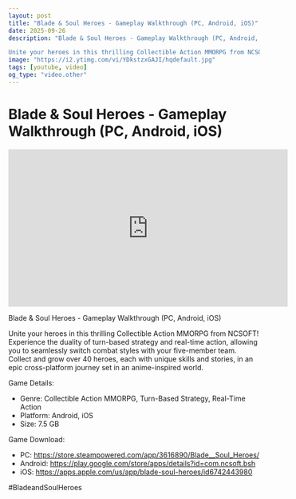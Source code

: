 ```yaml
---
layout: post
title: "Blade & Soul Heroes - Gameplay Walkthrough (PC, Android, iOS)"
date: 2025-09-26
description: "Blade & Soul Heroes - Gameplay Walkthrough (PC, Android, iOS)

Unite your heroes in this thrilling Collectible Action MMORPG from NCSOFT! Experience the..."
image: "https://i2.ytimg.com/vi/YDkstzxGAJI/hqdefault.jpg"
tags: [youtube, video]
og_type: "video.other"
---
```


<script type="application/ld+json">
{
  "@context": "http://schema.org",
  "@type": "VideoObject",
  "name": "Blade & Soul Heroes - Gameplay Walkthrough (PC, Android, iOS)",
  "description": "Blade & Soul Heroes - Gameplay Walkthrough (PC, Android, iOS)\n\nUnite your heroes in this thrilling Collectible Action MMORPG from NCSOFT! Experience the duality of turn-based strategy and real-time action, allowing you to seamlessly switch combat styles with your five-member team. Collect and grow over 40 heroes, each with unique skills and stories, in an epic cross-platform journey set in an anime-inspired world.\n\nGame Details:\n\n- Genre: Collectible Action MMORPG, Turn-Based Strategy, Real-Time Action\n- Platform: Android, iOS\n- Size: 7.5 GB\n\nGame Download:\n\n- PC: https://store.steampowered.com/app/3616890/Blade__Soul_Heroes/\n- Android: https://play.google.com/store/apps/details?id=com.ncsoft.bsh\n- iOS: https://apps.apple.com/us/app/blade-soul-heroes/id6742443980\n\n#BladeandSoulHeroes",
  "thumbnailUrl": "https://i2.ytimg.com/vi/YDkstzxGAJI/hqdefault.jpg",
  "uploadDate": "2025-09-26T04:03:41",
  "embedUrl": "https://www.youtube.com/embed/YDkstzxGAJI",
  "publisher": {
    "@type": "Person",
    "name": "Celo Zaga"
  },
  "mainEntityOfPage": {
    "@type": "WebPage",
    "@id": "https://celozaga.github.io/2025/09/26/blade-&-soul-heroes---gameplay-walkthrough-(pc,-android,-ios)-YDkstzxGAJI.html"
  },
  "duration": "PT0M0S"
}
</script>

<script type="application/ld+json">
{
  "@context": "http://schema.org",
  "@type": "BlogPosting",
  "headline": "Blade & Soul Heroes - Gameplay Walkthrough (PC, Android, iOS)",
  "image": "https://i2.ytimg.com/vi/YDkstzxGAJI/hqdefault.jpg",
  "publisher": {
    "@type": "Person",
    "name": "Celo Zaga"
  },
  "url": "https://celozaga.github.io/2025/09/26/blade-&-soul-heroes---gameplay-walkthrough-(pc,-android,-ios)-YDkstzxGAJI.html",
  "datePublished": "2025-09-26T04:03:41",
  "dateCreated": "2025-09-26T04:03:41",
  "dateModified": "2025-09-26T04:03:41",
  "description": "Blade & Soul Heroes - Gameplay Walkthrough (PC, Android, iOS)\n\nUnite your heroes in this thrilling Collectible Action MMORPG from NCSOFT! Experience the...",
  "author": {
    "@type": "Person",
    "name": "Celo Zaga"
  },
  "mainEntityOfPage": {
    "@type": "WebPage",
    "@id": "https://celozaga.github.io/2025/09/26/blade-&-soul-heroes---gameplay-walkthrough-(pc,-android,-ios)-YDkstzxGAJI.html"
  }
}
</script>

<h1 class="youtube-post-title">Blade & Soul Heroes - Gameplay Walkthrough (PC, Android, iOS)</h1>

<iframe width="560" height="315" src="https://www.youtube.com/embed/YDkstzxGAJI" class="youtube-post-embed" frameborder="0" allowfullscreen></iframe>

<p class="youtube-post-description">Blade & Soul Heroes - Gameplay Walkthrough (PC, Android, iOS)

Unite your heroes in this thrilling Collectible Action MMORPG from NCSOFT! Experience the duality of turn-based strategy and real-time action, allowing you to seamlessly switch combat styles with your five-member team. Collect and grow over 40 heroes, each with unique skills and stories, in an epic cross-platform journey set in an anime-inspired world.

Game Details:

- Genre: Collectible Action MMORPG, Turn-Based Strategy, Real-Time Action
- Platform: Android, iOS
- Size: 7.5 GB

Game Download:

- PC: https://store.steampowered.com/app/3616890/Blade__Soul_Heroes/
- Android: https://play.google.com/store/apps/details?id=com.ncsoft.bsh
- iOS: https://apps.apple.com/us/app/blade-soul-heroes/id6742443980

#BladeandSoulHeroes</p>
